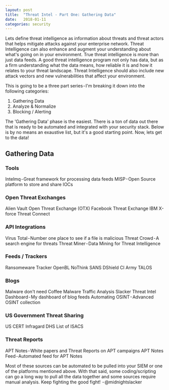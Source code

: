 ```yaml
---
layout: post
title:  "Threat Intel - Part One: Gathering Data"
date:   2018-01-11 
categories: security
---
```

Lets define threat intelligence as information about threats and threat actors that helps mitigate attacks against your enterprise network. 
Threat Intelligence can also enhance and augment your understanding about what's going on in your environment. True threat intelligence is more than just data feeds.
A good threat intelligence program not only has data, but as a firm understanding what the data means, how reliable it is and how it relates to your threat landscape.
Threat Intelligence should also include new attack vectors and new vulnerabilities that affect your environment.

This is going to be a three part series - I'm breaking it down into the following categories:
1. Gathering Data
2. Analyze & Normalize
3. Blocking / Alerting

The 'Gathering Data' phase is the easiest. There is a ton of data out there that is ready to be automated and integrated with your security stack.
Below is by no means an exaustive list, but it's a good starting point. Now, lets get to the data!

## Gathering Data
### Tools
Intelmq - Great framework for processing data feeds
MISP - Open Source platform to store and share IOCs

### Open Threat Exchanges
Alien Vault Open Threat Exchange (OTX)
Facebook Threat Exchange
IBM X-force
Threat Connect

### API Integrations
Virus Total - Number one place to see if a file is malicious
Threat Crowd - A search engine for threats
Threat Miner - Data Mining for Threat Intelligence

### Feeds / Trackers
Ransomeware Tracker
OpenBL
NoThink
SANS DShield
CI Army
TALOS

### Blogs
Malware don't need Coffee
Malware Traffic Analysis
Slacker Threat Intel Dashboard - My dashboard of blog feeds
Automating OSINT - Advanced OSINT collection

### US Government Threat Sharing
US CERT
Infragard
DHS
List of ISACS

### Threat Reports
APT Notes - White papers and Threat Reports on APT campaigns
APT Notes Feed - Automated feed for APT Notes

Most of these sources can be automated to be pulled into your SIEM or one of the platforms mentioned above.
With that said, some coding/scripting can go a long way to pull all the data together and some sources require manual analysis.
Keep fighting the good fight!
 - @midnightslacker
